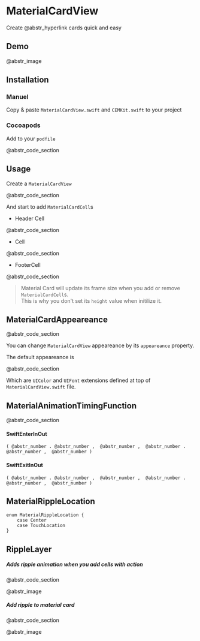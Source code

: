 # MaterialCardView

Create @abstr_hyperlink cards quick and easy

## Demo

@abstr_image 

## Installation

### Manuel

Copy & paste `MaterialCardView.swift` and `CEMKit.swift` to your project

### Cocoapods

Add to your `podfile`

@abstr_code_section 

## Usage

Create a `MaterialCardView`

@abstr_code_section 

And start to add `MaterialCardCell`s

  * Header Cell

@abstr_code_section 

  * Cell

@abstr_code_section 

  * FooterCell

@abstr_code_section 




> Material Card will update its frame size when you add or remove `MaterialCardCell`s.   
>  This is why you don't set its `height` value when initilize it.

## MaterialCardAppeareance

@abstr_code_section 

You can change `MaterialCardView` appeareance by its `appeareance` property.

The default appeareance is

@abstr_code_section 

Which are `UIColor` and `UIFont` extensions defined at top of `MaterialCardView.swift` file.

## MaterialAnimationTimingFunction

@abstr_code_section 

#### SwiftEnterInOut
    
    
    ( @abstr_number . @abstr_number ,  @abstr_number ,  @abstr_number . @abstr_number ,  @abstr_number )
    

#### SwiftExitInOut
    
    
    ( @abstr_number . @abstr_number ,  @abstr_number ,  @abstr_number . @abstr_number ,  @abstr_number )
    

## MaterialRippleLocation
    
    
    enum MaterialRippleLocation {
        case Center
        case TouchLocation
    }
    

## RippleLayer

##### Adds ripple animation when you add cells with action

@abstr_code_section 

@abstr_image 

##### Add ripple to material card

@abstr_code_section 

@abstr_image 
